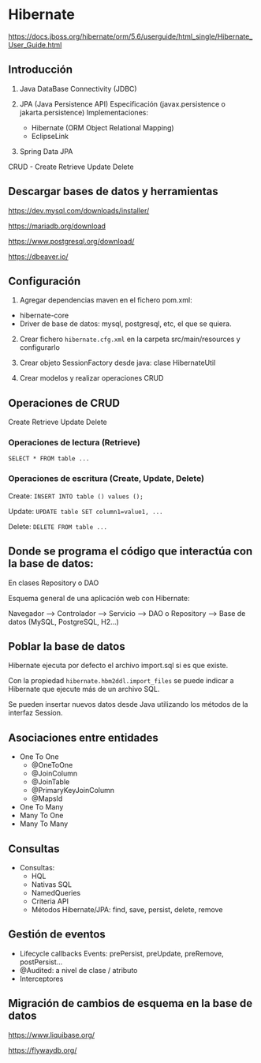 
# Hibernate 

https://docs.jboss.org/hibernate/orm/5.6/userguide/html_single/Hibernate_User_Guide.html

## Introducción 

1. Java DataBase Connectivity (JDBC)

2. JPA (Java Persistence API) Especificación (javax.persistence o jakarta.persistence)
     Implementaciones:
     - Hibernate (ORM Object Relational Mapping)
     - EclipseLink

3. Spring Data JPA

CRUD - Create Retrieve Update Delete

## Descargar bases de datos y herramientas

https://dev.mysql.com/downloads/installer/

https://mariadb.org/download

https://www.postgresql.org/download/

https://dbeaver.io/

## Configuración

1. Agregar dependencias maven en el fichero pom.xml: 

* hibernate-core
* Driver de base de datos: mysql, postgresql, etc, el que se quiera.

2. Crear fichero `hibernate.cfg.xml` en la carpeta src/main/resources y configurarlo

3. Crear objeto SessionFactory desde java: clase HibernateUtil

4. Crear modelos y realizar operaciones CRUD


## Operaciones de CRUD 

Create Retrieve Update Delete 

### Operaciones de lectura (Retrieve)

`SELECT * FROM table ... `

### Operaciones de escritura (Create, Update, Delete)

Create: `INSERT INTO table () values ();`

Update: `UPDATE table SET column1=value1, ...`

Delete: `DELETE FROM table ...`

## Donde se programa el código que interactúa con la base de datos:

En clases Repository o DAO

Esquema general de una aplicación web con Hibernate:

Navegador --> Controlador --> Servicio --> DAO o Repository --> Base de datos (MySQL, PostgreSQL, H2...)

## Poblar la base de datos

Hibernate ejecuta por defecto el archivo import.sql si es que existe. 

Con la propiedad `hibernate.hbm2ddl.import_files` se puede indicar a Hibernate que ejecute 
más de un archivo SQL.

Se pueden insertar nuevos datos desde Java utilizando los métodos de la interfaz Session. 

## Asociaciones entre entidades 

* One To One
  * @OneToOne
  * @JoinColumn 
  * @JoinTable
  * @PrimaryKeyJoinColumn
  * @MapsId
* One To Many
* Many To One
* Many To Many 

## Consultas

* Consultas: 
  * HQL 
  * Nativas SQL 
  * NamedQueries
  * Criteria API
  * Métodos Hibernate/JPA: find, save, persist, delete, remove

## Gestión de eventos

* Lifecycle callbacks Events: prePersist, preUpdate, preRemove, postPersist... 
* @Audited: a nivel de clase / atributo
* Interceptores

## Migración de cambios de esquema en la base de datos

https://www.liquibase.org/

https://flywaydb.org/ 